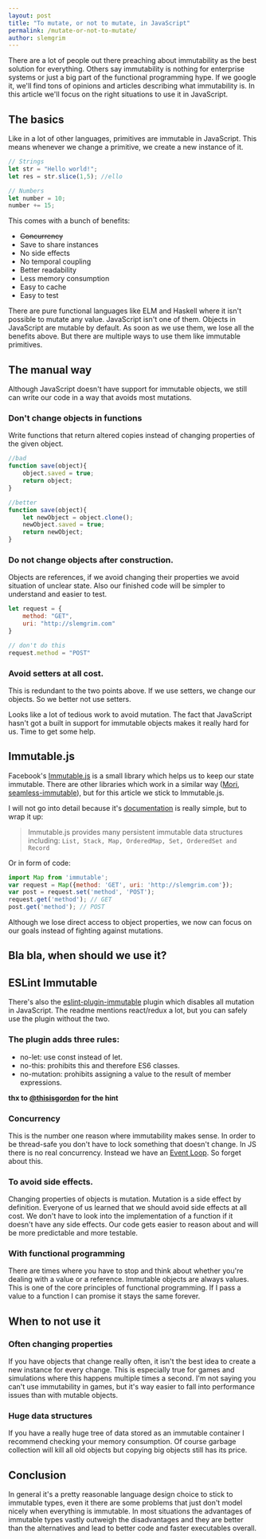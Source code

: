 ```yaml
---
layout: post
title: "To mutate, or not to mutate, in JavaScript"
permalink: /mutate-or-not-to-mutate/
author: slemgrim
--- 
```


There are a lot of people out there preaching about immutability as the best solution for everything. 
Others say immutability is nothing for enterprise systems or just a big part of the functional programming hype. 
If we google it, we'll find tons of opinions and articles describing what immutability is. 
In this article we'll focus on the right situations to use it in JavaScript.

The basics
---

Like in a lot of other languages, primitives are immutable in JavaScript. This means whenever we change a primitive,
we create a new instance of it. 

```js
// Strings
let str = "Hello world!";
let res = str.slice(1,5); //ello

// Numbers
let number = 10;
number += 15;
```

This comes with a bunch of benefits:

- ~~Concurrency~~
- Save to share instances
- No side effects
- No temporal coupling
- Better readability
- Less memory consumption
- Easy to cache
- Easy to test

There are pure functional languages like ELM and Haskell where it isn't possible to mutate any value. JavaScript isn't 
one of them. Objects in JavaScript are mutable by default. As soon as we use them, we lose all the benefits above. 
But there are multiple ways to use them like immutable primitives. 

The manual way
---

Although JavaScript doesn't have support for immutable objects, we still can write our code in a way that 
avoids most mutations.

### Don't change objects in functions

Write functions that return altered copies instead of changing properties of the given object. 

```js
//bad
function save(object){
    object.saved = true;
    return object;
}

//better
function save(object){
    let newObject = object.clone();
    newObject.saved = true;
    return newObject;
}
```
 
### Do not change objects after construction. 

Objects are references, if we avoid changing their properties we avoid situation of unclear state.
Also our finished code will be simpler to understand and easier to test. 

```js
let request = {
    method: "GET",
    uri: "http://slemgrim.com"
}

// don't do this
request.method = "POST"
```

### Avoid setters at all cost. 

This is redundant to the two points above. If we use setters, we change our objects. So we better not use setters.  

Looks like a lot of tedious work to avoid mutation. The fact that JavaScript hasn't got a built in support for immutable
objects makes it really hard for us. Time to get some help. 

Immutable.js
---

Facebook's [Immutable.js](https://facebook.github.io/immutable-js/) is a small library which helps us to keep our state immutable.
There are other libraries which work in a similar way ([Mori](https://github.com/swannodette/mori), 
[seamless-immutable](https://github.com/rtfeldman/seamless-immutable)), but for this article we stick to Immutable.js.

I will not go into detail because it's [documentation](https://facebook.github.io/immutable-js/) is really simple, but to wrap it up:

> Immutable.js provides many persistent immutable data structures including: 
> ```List, Stack, Map, OrderedMap, Set, OrderedSet and Record```

Or in form of code:

```js
import Map from 'immutable';
var request = Map({method: 'GET', uri: 'http://slemgrim.com'});
var post = request.set('method', 'POST');
request.get('method'); // GET
post.get('method'); // POST
```

Although we lose direct access to object properties, we now can focus on our goals instead of fighting against mutations.

Bla bla, when should we use it?
---


ESLint Immutable
---

There's also the [eslint-plugin-immutable](https://github.com/jhusain/eslint-plugin-immutable) plugin which disables 
all mutation in JavaScript. The readme mentions react/redux a lot, but you can safely use the plugin without the two.

### The plugin adds three rules:

- no-let: use const instead of let.
- no-this: prohibits this and therefore ES6 classes.
- no-mutation: prohibits assigning a value to the result of member expressions.

**thx to [@thisisgordon](https://k94n.com/) for the hint**

### Concurrency

This is the number one reason where immutability makes sense. In order to be thread-safe you don't have to lock something
that doesn't change. In JS there is no real concurrency. Instead we have an 
[Event Loop](https://developer.mozilla.org/en-US/docs/Web/JavaScript/EventLoop). So forget about this. 

### To avoid side effects.

Changing properties of objects is mutation. Mutation is a side effect by definition. Everyone of us learned that
we should avoid side effects at all cost. We don't have to look into the implementation of a function if it doesn't have
any side effects. Our code gets easier to reason about and will be more predictable and more testable. 

### With functional programming

There are times where you have to stop and think about whether you're dealing with a value or a reference. Immutable 
objects are always values. This is one of the core principles of functional programming. If I pass a value to a function
I can promise it stays the same forever.

When to not use it
---

### Often changing properties

If you have objects that change really often, it isn't the best idea to create a new instance for every change.
This is especially true for games and simulations where this happens multiple times a second. I'm not saying you can't use
immutability in games, but it's way easier to fall into performance issues than with mutable objects. 

### Huge data structures

If you have a really huge tree of data stored as an immutable container I recommend checking your memory consumption. 
Of course garbage collection will kill all old objects but copying big objects still has its price. 

Conclusion
---

In general it's a pretty reasonable language design choice to stick to immutable types, even it there are some problems
that just don't model nicely when everything is immutable. 
In most situations the advantages of immutable types vastly outweigh the disadvantages and they are better than the
alternatives and lead to better code and faster executables overall.